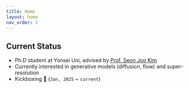 ```yaml
---
title: Home
layout: home
nav_order: 1
---
```


## Current Status

- Ph.D student at Yonsei Uni, advised by [Prof. Seon Joo Kim](https://www.ciplab.kr/)
- Currently interested in generative models (diffusion, flow) and super-resolution
- Kickboxing 🥊 (`Jan, 2025` ~ `current`)